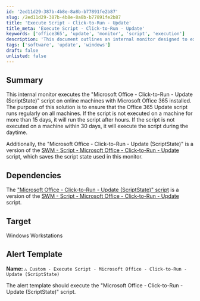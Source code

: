 ```yaml
---
id: '2ed11d29-387b-4b8e-8a8b-b77891fe2b87'
slug: /2ed11d29-387b-4b8e-8a8b-b77891fe2b87
title: 'Execute Script - Click-to-Run - Update'
title_meta: 'Execute Script - Click-to-Run - Update'
keywords: ['office365', 'update', 'monitor', 'script', 'execution']
description: 'This document outlines an internal monitor designed to execute the Microsoft Office Click-to-Run Update script on online machines with Microsoft Office 365 installed. It ensures the update script runs regularly, executing after hours if not run in 15 days and during the day if not run in 30 days.'
tags: ['software', 'update', 'windows']
draft: false
unlisted: false
---
```


## Summary

This internal monitor executes the "Microsoft Office - Click-to-Run - Update (ScriptState)" script on online machines with Microsoft Office 365 installed. The purpose of this solution is to ensure that the Office 365 Update script runs regularly on all machines. If the script is not executed on a machine for more than 15 days, it will run the script after hours. If the script is not executed on a machine within 30 days, it will execute the script during the daytime.

Additionally, the "Microsoft Office - Click-to-Run - Update (ScriptState)" is a version of the [SWM - Script - Microsoft Office - Click-to-Run - Update](<../scripts/Microsoft Office - Click-to-Run - Update.md>) script, which saves the script state used in this monitor.

## Dependencies

The ["Microsoft Office - Click-to-Run - Update (ScriptState)" script](<../scripts/WebP Vulnerability Report.md>) is a version of the [SWM - Script - Microsoft Office - Click-to-Run - Update](<../scripts/Microsoft Office - Click-to-Run - Update.md>) script.

## Target

Windows Workstations

## Alert Template

**Name:** `△ Custom - Execute Script - Microsoft Office - Click-to-Run - Update (ScriptState)`

The alert template should execute the "Microsoft Office - Click-to-Run - Update (ScriptState)" script.



